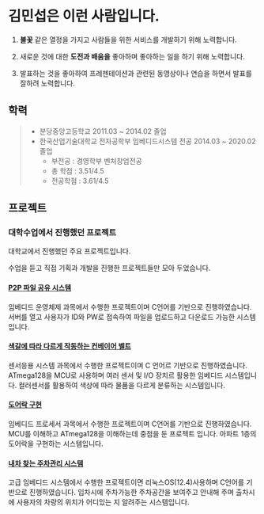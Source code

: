 # 김민섭은 이런 사람입니다. #

  1. __불꽃__ 같은 열정을 가지고 사람들을 위한 서비스를 개발하기 위해 노력합니다.
  
  2. 새로운 것에 대한 __도전과 배움을__ 좋아하며 좋아하는 일을 하기 위해 노력합니다.
  
  3. 발표하는 것을 좋아하여 프레젠테이션과 관련된 동영상이나 연습을 하면서 발표를 잘하려 노력합니다.



## 학력
> - 분당중앙고등학교 2011.03 ~ 2014.02 졸업
> - 한국산업기술대학교 전자공학부 임베디드시스템 전공 2014.03 ~ 2020.02 졸업
>   - 부전공 : 경영학부 벤처창업전공
>   - 총 학점 : 3.51/4.5
>   - 전공학점 : 3.61/4.5

## 프로젝트

### 대학수업에서 진행했던 프로젝트

  대학교에서 진행했던 주요 프로젝트입니다.

  수업을 듣고 직접 기획과 개발을 진행한 프로젝트들만 모아 두었습니다.

#### [P2P 파일 공유 시스템](https://github.com/miseop25/Project_in_university/tree/master/Project_in_Class/2018_Fall_Operating_system)

  임베디드 운영체제 과목에서 수행한 프로젝트이며 C언어를 기반으로 진행하였습니다. 
  서버를 열고 사용자가 ID와 PW로 접속하여 파일을 업로드하고 다운로드 가능한 시스템 입니다.

#### [색갈에 따라 다르게 작동하는 컨베이어 벨트](https://github.com/miseop25/Project_in_university/tree/master/Project_in_Class/2018_Fall_Sensor_Appication_System)

  센서응용 시스템 과목에서 수행한 프로젝트이며 C 언어르 기반으로 진행하였습니다.
  ATmega128을 MCU로 사용하며 여러 센서 및 I/O 장치르 활용한 임베디드 시스템입니다.
  컬러센서를 활용하여 색상에 따라 물품을 다르게 분류하는 시스템입니다.
  
  
#### [도어락 구현](https://github.com/miseop25/Project_in_university/tree/master/Project_in_Class/2018_Spring_Embedded_Processor)

  임베디드 프로세서 과목에서 수행한 프로젝트이며 C언어를 기반으로 진행하였습니다.
  MCU를 이해하고 ATmega128을 이해하는데 중점을 둔 프로젝트 입니다.
  아파트 1층의 도어락을 구현하는 시스템입니다.
  
#### [내차 찾는 주차관리 시스템](https://github.com/miseop25/Project_in_university/tree/master/Project_in_Class/2019_Spring_Advanced_Embedded_System)

 고급 임베디드 시스템에서 수행한 프로젝트이면 리눅스OS(12.4)사용하며 C언어를 기반으로 진행하였습니다.
 입차시에 주차가능한 주차공간을 보여주고 안내해 주며 출차시에 사용자의 차량의 위치가 어디있는 지 알려주는 시스템입니다.


